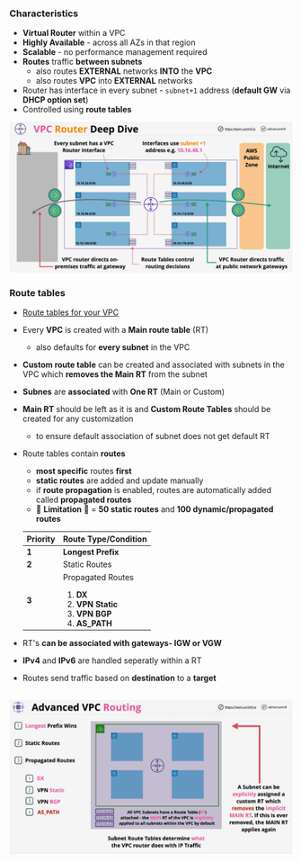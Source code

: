 ### Characteristics
- **Virtual Router** within a VPC
- **Highly Available** - across all AZs in that region
- **Scalable** - no performance management required
- **Routes** traffic **between subnets**
    - also routes **EXTERNAL** networks **INTO** the **VPC**
    - also routes **VPC** into **EXTERNAL** networks
- Router has interface in every subnet - `subnet+1` address (**default GW** via **DHCP option set**)
- Controlled using **route tables**

![vpc-router](vpc-router.png)

### Route tables 
- [Route tables for your VPC](https://docs.aws.amazon.com/vpc/latest/userguide/VPC_Route_Tables.html)
- Every **VPC** is created with a **Main route table** (RT)
    - also defaults for **every subnet** in the VPC
- **Custom route table** can be created and associated with subnets in the VPC which **removes the Main RT** from the subnet
- **Subnes** are **associated** with **One RT** (Main or Custom)
- **Main RT** should be left as it is and **Custom Route Tables** should be created for any customization
    - to ensure default association of subnet does not get default RT

- Route tables contain **routes** 
    - **most specific** routes **first**
    - **static routes** are added and update manually
    - if **route propagation** is enabled, routes are automatically added called **propagated routes**
    - :red_circle: **Limitation** :red_circle: = **50 static routes** and **100 dynamic/propagated routes**

    |Priority| Route Type/Condition|
    | :--- | :--- |
    |**1**| **Longest Prefix** |
    |**2**| Static Routes |
    |**3**| Propagated Routes <ol><li>**DX**</li><li>**VPN Static**</li><li>**VPN BGP**</li><li>**AS_PATH**</li></ol> |
     
- RT's **can be associated with gateways- IGW or VGW**
- **IPv4** and **IPv6** are handled seperatly within a RT
- Routes send traffic based on **destination** to a **target**


</br>![vpc-routing](vpc-routing.png)